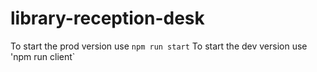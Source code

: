 # library-reception-desk

To start the prod version use `npm run start`
To start the dev version use 'npm run client`

